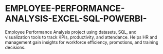 # EMPLOYEE-PERFORMANCE-ANALYSIS-EXCEL-SQL-POWERBI-
Employee Performance Analysis project using datasets, SQL, and visualization tools to track KPIs, productivity, and attendance. Helps HR and management gain insights for workforce efficiency, promotions, and training decisions.
